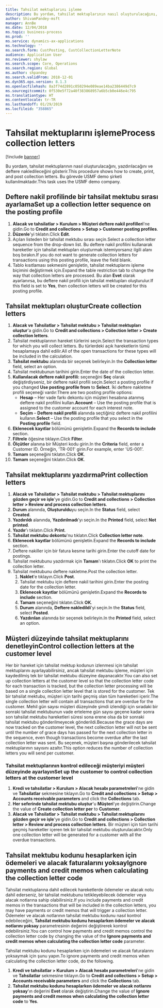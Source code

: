 ```yaml
---
title: Tahsilat mektuplarını işleme
description: Bu yordam, tahsilat mektuplarının nasıl oluşturulacağını, yazdırılacağını ve deftere nakledileceğini gösterir.
author: ShivamPandey-msft
manager: AnnBe
ms.date: 12/04/2018
ms.topic: business-process
ms.prod: ''
ms.service: dynamics-ax-applications
ms.technology: ''
ms.search.form: CustPosting, CustCollectionLetterNote
audience: Application User
ms.reviewer: shylaw
ms.search.scope: Core, Operations
ms.search.region: Global
ms.author: shpandey
ms.search.validFrom: 2018-12-01
ms.dyn365.ops.version: 8.1.3
ms.openlocfilehash: 8a3f74d2891c050294e089eae14ba2386449d7c9
ms.sourcegitcommit: 0f530e5f72a40f383868957a6b5cb0e446e4c795
ms.translationtype: HT
ms.contentlocale: tr-TR
ms.lasthandoff: 01/29/2019
ms.locfileid: "358865"
---
```

# <a name="process-collection-letters"></a><span data-ttu-id="14697-103">Tahsilat mektuplarını işleme</span><span class="sxs-lookup"><span data-stu-id="14697-103">Process collection letters</span></span>

[!include [banner](../../includes/banner.md)]

<span data-ttu-id="14697-104">Bu yordam, tahsilat mektuplarının nasıl oluşturulacağını, yazdırılacağını ve deftere nakledileceğini gösterir.</span><span class="sxs-lookup"><span data-stu-id="14697-104">This procedure shows how to create, print, and post collection letters.</span></span> <span data-ttu-id="14697-105">Bu görevde USMF demo şirketi kullanılmaktadır.</span><span class="sxs-lookup"><span data-stu-id="14697-105">This task uses the USMF demo company.</span></span>

## <a name="set-up-a-collection-letter-sequence-on-the-posting-profile"></a><span data-ttu-id="14697-106">Deftere nakil profilinde bir tahsilat mektubu sırası ayarlama</span><span class="sxs-lookup"><span data-stu-id="14697-106">Set up a collection letter sequence on the posting profile</span></span>
1. <span data-ttu-id="14697-107">**Alacak ve tahsilatlar > Kurulum > Müşteri deftere nakil profilleri**'ne gidin.</span><span class="sxs-lookup"><span data-stu-id="14697-107">Go to **Credit and collections > Setup > Customer posting profiles**.</span></span>
2. <span data-ttu-id="14697-108">**Düzenle**'yi tıklatın.</span><span class="sxs-lookup"><span data-stu-id="14697-108">Click **Edit**.</span></span>
3. <span data-ttu-id="14697-109">Açılan listeden bir tahsilat mektubu sırası seçin.</span><span class="sxs-lookup"><span data-stu-id="14697-109">Select a collection letter sequence from the drop-down list.</span></span> <span data-ttu-id="14697-110">Bu deftere nakil profilini kullanarak hareketler için tahsilat mektupları oluşturmak istemiyorsanız ilgili alanı boş bırakın.</span><span class="sxs-lookup"><span data-stu-id="14697-110">If you do not want to generate collection letters for transactions using this posting profile, leave the field blank.</span></span>  
4. <span data-ttu-id="14697-111">Tablo kısıtlaması sekmesini genişletin, tahsilat mektuplarını işleme biçimini değiştirmek için.</span><span class="sxs-lookup"><span data-stu-id="14697-111">Expand the table restriction tab to change the way that collection letters are processed.</span></span> <span data-ttu-id="14697-112">Bu alan **Evet** olarak ayarlanırsa, bu deftere nakil profili için tahsilat mektupları oluşturulur.</span><span class="sxs-lookup"><span data-stu-id="14697-112">If this field is set to **Yes**, then collection letters will be created for this posting profile.</span></span>  

## <a name="create-collection-letters"></a><span data-ttu-id="14697-113">Tahsilat mektupları oluştur</span><span class="sxs-lookup"><span data-stu-id="14697-113">Create collection letters</span></span>
1. <span data-ttu-id="14697-114">**Alacak ve Tahsilatlar > Tahsilat mektubu > Tahsilat mektupları oluştur**'a gidin.</span><span class="sxs-lookup"><span data-stu-id="14697-114">Go to **Credit and collections > Collection letter > Create collection letters**.</span></span>
2. <span data-ttu-id="14697-115">Tahsilat mektuplarının hareket türlerini seçin.</span><span class="sxs-lookup"><span data-stu-id="14697-115">Select the transaction types for which you will collect letters.</span></span> <span data-ttu-id="14697-116">Bu türlerdeki açık hareketlerin tümü hesaplamaya dahil edilir.</span><span class="sxs-lookup"><span data-stu-id="14697-116">All of the open transactions for these types will be included in the calculation.</span></span>  
2. <span data-ttu-id="14697-117">**Tahsilat mektubu** alanında bir seçenek belirleyin.</span><span class="sxs-lookup"><span data-stu-id="14697-117">In the **Collection letter** field, select an option.</span></span>
3. <span data-ttu-id="14697-118">Tahsilat mektubunun tarihini girin.</span><span class="sxs-lookup"><span data-stu-id="14697-118">Enter the date of the collection letter.</span></span>
4. <span data-ttu-id="14697-119">**Kullanılacak deftere nakil profili:** seçeneğini **Seç** olarak değiştirdiyseniz, bir deftere nakil profili seçin.</span><span class="sxs-lookup"><span data-stu-id="14697-119">Select a posting profile if you changed **Use posting profile from** to **Select**.</span></span> <span data-ttu-id="14697-120">İki deftere nakletme profili seçeneği vardır:</span><span class="sxs-lookup"><span data-stu-id="14697-120">There are two posting profile options:</span></span>   
   - <span data-ttu-id="14697-121">**Hesap** – Her vade farkı dekontu için müşteri hesabına atanmış deftere nakil profilini kullan.</span><span class="sxs-lookup"><span data-stu-id="14697-121">**Account** – Use the posting profile that is assigned to the customer account for each interest note.</span></span>   
   - <span data-ttu-id="14697-122">**Seçim** – **Deftere nakil profili** alanında seçtiğiniz deftere nakil profilini kullanın.</span><span class="sxs-lookup"><span data-stu-id="14697-122">**Select** – Use the posting profile that you select in the **Posting profile** field.</span></span>  
5. <span data-ttu-id="14697-123">**Eklenecek kayıtlar** bölümünü genişletin.</span><span class="sxs-lookup"><span data-stu-id="14697-123">Expand the **Records to include** section.</span></span>
6. <span data-ttu-id="14697-124">**Filtrele** öğesine tıklayın.</span><span class="sxs-lookup"><span data-stu-id="14697-124">Click **Filter**.</span></span>
7. <span data-ttu-id="14697-125">**Ölçütler** alanına bir Müşteri kodu girin.</span><span class="sxs-lookup"><span data-stu-id="14697-125">In the **Criteria** field, enter a Customer ID.</span></span> <span data-ttu-id="14697-126">Örneğin, 'TR-001' girin.</span><span class="sxs-lookup"><span data-stu-id="14697-126">For example, enter 'US-001'.</span></span>
8. <span data-ttu-id="14697-127">**Tamam** seçeneğini tıklatın.</span><span class="sxs-lookup"><span data-stu-id="14697-127">Click **OK**.</span></span>
9. <span data-ttu-id="14697-128">**Tamam** seçeneğini tıklatın.</span><span class="sxs-lookup"><span data-stu-id="14697-128">Click **OK**.</span></span>

## <a name="print-collection-letters"></a><span data-ttu-id="14697-129">Tahsilat mektuplarını yazdırma</span><span class="sxs-lookup"><span data-stu-id="14697-129">Print collection letters</span></span>
1. <span data-ttu-id="14697-130">**Alacak ve Tahsilatlar > Tahsilat mektubu > Tahsilat mektuplarını gözden geçir ve işle**'ye gidin.</span><span class="sxs-lookup"><span data-stu-id="14697-130">Go to **Credit and collections > Collection letter > Review and process collection letters**.</span></span>
2. <span data-ttu-id="14697-131">**Durum** alanında, **Oluşturuldu**yu seçin.</span><span class="sxs-lookup"><span data-stu-id="14697-131">In the **Status** field, select **Created**.</span></span>
3. <span data-ttu-id="14697-132">**Yazdırıldı** alanında, **Yazdırılmadı**'yı seçin.</span><span class="sxs-lookup"><span data-stu-id="14697-132">In the **Printed** field, select **Not printed**.</span></span>
4. <span data-ttu-id="14697-133">**Yazdır**'ı tıklatın.</span><span class="sxs-lookup"><span data-stu-id="14697-133">Click **Print**.</span></span>
5. <span data-ttu-id="14697-134">**Tahsilat mektubu dekontu**'nu tıklatın.</span><span class="sxs-lookup"><span data-stu-id="14697-134">Click **Collection letter note**.</span></span>
6. <span data-ttu-id="14697-135">**Eklenecek kayıtlar** bölümünü genişletin.</span><span class="sxs-lookup"><span data-stu-id="14697-135">Expand the **Records to include** section.</span></span>
7. <span data-ttu-id="14697-136">Deftere nakiller için bir fatura kesme tarihi girin.</span><span class="sxs-lookup"><span data-stu-id="14697-136">Enter the cutoff date for postings.</span></span>
8. <span data-ttu-id="14697-137">Tahsilat mektubunu yazdırmak için **Tamam**'ı tıklatın.</span><span class="sxs-lookup"><span data-stu-id="14697-137">Click **OK** to print the collection letter.</span></span>
9. <span data-ttu-id="14697-138">Tahsilat mektubunu deftere nakletme.</span><span class="sxs-lookup"><span data-stu-id="14697-138">Post the collection letter.</span></span>
   1. <span data-ttu-id="14697-139">**Naklet**'e tıklayın.</span><span class="sxs-lookup"><span data-stu-id="14697-139">Click **Post**.</span></span>
   2. <span data-ttu-id="14697-140">Tahsilat mektubu için deftere nakil tarihini girin.</span><span class="sxs-lookup"><span data-stu-id="14697-140">Enter the posting date for the collection letter.</span></span>
   3. <span data-ttu-id="14697-141">**Eklenecek kayıtlar** bölümünü genişletin.</span><span class="sxs-lookup"><span data-stu-id="14697-141">Expand the **Records to include** section.</span></span>
   4. <span data-ttu-id="14697-142">**Tamam** seçeneğini tıklatın.</span><span class="sxs-lookup"><span data-stu-id="14697-142">Click **OK**.</span></span>
   5. <span data-ttu-id="14697-143">**Durum** alanında, **Deftere nakledildi**'yi seçin.</span><span class="sxs-lookup"><span data-stu-id="14697-143">In the **Status** field, select **Posted**.</span></span>
   6. <span data-ttu-id="14697-144">**Yazdırılan** alanında bir seçenek belirleyin.</span><span class="sxs-lookup"><span data-stu-id="14697-144">In the **Printed** field, select an option.</span></span>

## <a name="control-collection-letters-at-the-customer-level"></a><span data-ttu-id="14697-145">Müşteri düzeyinde tahsilat mektuplarını denetleyin</span><span class="sxs-lookup"><span data-stu-id="14697-145">Control collection letters at the customer level</span></span>
<span data-ttu-id="14697-146">Her bir hareket için tahsilat mektup kodunun izlenmesi için tahsilat mektuplarını ayarlayabilirsiniz, ancak tahsilat mektubu işleme, müşteri için kaydedilmiş tek bir tahsilat mektubu düzeyine dayanacaktır.</span><span class="sxs-lookup"><span data-stu-id="14697-146">You can also set up collection letters at the customer level so that the collection letter code for each transaction is tracked, but the collection letter processing will be based on a single collection letter level that is stored for the customer.</span></span> <span data-ttu-id="14697-147">Tek bir tahsilat mektubu, müşteri için tarihi geçmiş olan tüm hareketleri içerir.</span><span class="sxs-lookup"><span data-stu-id="14697-147">The single collection letter will contain all transactions that are overdue for the customer.</span></span> <span data-ttu-id="14697-148">Mehil gün sayısı müşteri düzeyinde şimdi izlendiği için sıradaki bir sonraki tahsilat mektubunun vade erteleme gün sayısı geçene kadar sonra son tahsilat mektubu hareketleri süresi sona erene olsa da bir sonraki tahsilat mektubu gönderilmeyecek gönderildi.</span><span class="sxs-lookup"><span data-stu-id="14697-148">Because the grace days are now tracked on the customer level, the next collection letter will not be sent until the number of grace days has passed for the next collection letter in the sequence, even though transactions become overdue after the last collection letter was sent.</span></span> <span data-ttu-id="14697-149">Bu seçenek, müşteri başına gönderilecek tahsilat mektuplarının sayısını azaltır.</span><span class="sxs-lookup"><span data-stu-id="14697-149">This option reduces the number of collection letters you will send per customer.</span></span> 

### <a name="set-up-the-customer-to-control-collection-letters-at-the-customer-level"></a><span data-ttu-id="14697-150">Tahsilat mektuplarının kontrol edileceği müşteriyi müşteri düzeyinde ayarlayın</span><span class="sxs-lookup"><span data-stu-id="14697-150">Set up the customer to control collection letters at the customer level</span></span>
1.  <span data-ttu-id="14697-151">**Kredi ve tahsilatlar > Kurulum > Alacak hesabı parametreleri**'ne gidin ve **Tahsilatlar** sekmesine tıklayın.</span><span class="sxs-lookup"><span data-stu-id="14697-151">Go to **Credit and collections > Setup > Accounts receivable parameters** and click the **Collections** tab.</span></span> 
2.  <span data-ttu-id="14697-152">**Her seferinde tahsilat mektubu oluştur**'u **Müşteri**'ye değiştirin.</span><span class="sxs-lookup"><span data-stu-id="14697-152">Change the value of **Create collection letter per** to **Customer**.</span></span> 
3.  <span data-ttu-id="14697-153">**Alacak ve Tahsilatlar > Tahsilat mektubu > Tahsilat mektuplarını gözden geçir ve işle**'ye gidin.</span><span class="sxs-lookup"><span data-stu-id="14697-153">Go to **Credit and collections > Collection letter > Review and process collection letters**.</span></span> <span data-ttu-id="14697-154">Bir müşteri için tüm tarihi geçmiş hareketler içeren tek bir tahsilat mektubu oluşturulacaktır.</span><span class="sxs-lookup"><span data-stu-id="14697-154">Only one collection letter will be generated for a customer with all the overdue transactions.</span></span>

## <a name="ignore-payments-and-credit-memos-when-calculating-the-collection-letter-code"></a><span data-ttu-id="14697-155">Tahsilat mektubu kodunu hesaplarken için ödemeleri ve alacak faturalarını yoksay</span><span class="sxs-lookup"><span data-stu-id="14697-155">Ignore payments and credit memos when calculating the collection letter code</span></span>
<span data-ttu-id="14697-156">Tahsilat mektuplarına dahil edilecek hareketlerde ödemeler ve alacak notu dahil ederseniz, bir tahsilat mektubunu tetikleyebilecek ödemeler veya alacak notlarına sahip olabilirsiniz.</span><span class="sxs-lookup"><span data-stu-id="14697-156">If you include payments and credit memos in the transactions that will be included in the collection letters, you may have payments or credit memos that will trigger a collection letter.</span></span> <span data-ttu-id="14697-157">Ödemeler ve alacak notlarının tahsilat mektubu kodunu nasıl kontrol edebileceğini, **Tahsilat mektubu kodunu hesaplarken ödemeler ve alacak notlarını yoksay** parametresinin değerini değiştirerek kontrol edebilirsiniz.</span><span class="sxs-lookup"><span data-stu-id="14697-157">You can control how payments and credit memos control the collection letter code by changing the value of the **Ignore payments and credit memos when calculating the collection letter code** parameter.</span></span> 

<span data-ttu-id="14697-158">Tahsilat mektubu kodunu hesaplarken için ödemeleri ve alacak faturalarını yoksaymak için şunu yapın.</span><span class="sxs-lookup"><span data-stu-id="14697-158">To ignore payments and credit memos when calculating the collection letter code, do the following.</span></span>
1. <span data-ttu-id="14697-159">**Kredi ve tahsilatlar > Kurulum > Alacak hesabı parametreleri**'ne gidin ve **Tahsilatlar** sekmesine tıklayın.</span><span class="sxs-lookup"><span data-stu-id="14697-159">Go to **Credit and collections > Setup > Accounts receivable parameters** and click the **Collections** tab.</span></span> 
2. <span data-ttu-id="14697-160">**Tahsilat mektubu kodunu hesaplarken ödemeler ve alacak notlarını yoksay**'ın değerini **Evet** olarak değiştirin.</span><span class="sxs-lookup"><span data-stu-id="14697-160">Change the value of **Ignore payments and credit memos when calculating the collection letter code** to **Yes**.</span></span>
